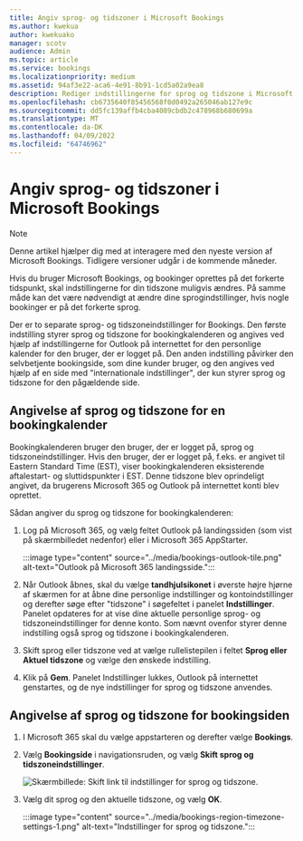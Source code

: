 ```yaml
---
title: Angiv sprog- og tidszoner i Microsoft Bookings
ms.author: kwekua
author: kwekuako
manager: scotv
audience: Admin
ms.topic: article
ms.service: bookings
ms.localizationpriority: medium
ms.assetid: 94af3e22-aca6-4e91-8b91-1cd5a02a9ea8
description: Rediger indstillingerne for sprog og tidszone i Microsoft Bookings. Hvis der oprettes bookinger på det forkerte tidspunkt, kan Bookings være angivet for den forkerte tidszone.
ms.openlocfilehash: cb6735640f85456568f0d0492a265046ab127e9c
ms.sourcegitcommit: dd5fc139affb4cba4089cbdb2c478968b680699a
ms.translationtype: MT
ms.contentlocale: da-DK
ms.lasthandoff: 04/09/2022
ms.locfileid: "64746962"
---
```

# <a name="set-language-and-time-zones-in-microsoft-bookings"></a>Angiv sprog- og tidszoner i Microsoft Bookings

> [!NOTE]
> Denne artikel hjælper dig med at interagere med den nyeste version af Microsoft Bookings. Tidligere versioner udgår i de kommende måneder.

Hvis du bruger Microsoft Bookings, og bookinger oprettes på det forkerte tidspunkt, skal indstillingerne for din tidszone muligvis ændres. På samme måde kan det være nødvendigt at ændre dine sprogindstillinger, hvis nogle bookinger er på det forkerte sprog.

Der er to separate sprog- og tidszoneindstillinger for Bookings. Den første indstilling styrer sprog og tidszone for bookingkalenderen og angives ved hjælp af indstillingerne for Outlook på internettet for den personlige kalender for den bruger, der er logget på. Den anden indstilling påvirker den selvbetjente bookingside, som dine kunder bruger, og den angives ved hjælp af en side med "internationale indstillinger", der kun styrer sprog og tidszone for den pågældende side.

## <a name="setting-language-and-time-zone-for-a-booking-calendar"></a>Angivelse af sprog og tidszone for en bookingkalender

Bookingkalenderen bruger den bruger, der er logget på, sprog og tidszoneindstillinger. Hvis den bruger, der er logget på, f.eks. er angivet til Eastern Standard Time (EST), viser bookingkalenderen eksisterende aftalestart- og sluttidspunkter i EST. Denne tidszone blev oprindeligt angivet, da brugerens Microsoft 365 og Outlook på internettet konti blev oprettet.

Sådan angiver du sprog og tidszone for bookingkalenderen:

1. Log på Microsoft 365, og vælg feltet Outlook på landingssiden (som vist på skærmbilledet nedenfor) eller i Microsoft 365 AppStarter.

   :::image type="content" source="../media/bookings-outlook-tile.png" alt-text="Outlook på Microsoft 365 landingsside.":::

1. Når Outlook åbnes, skal du vælge **tandhjulsikonet** i øverste højre hjørne af skærmen for at åbne dine personlige indstillinger og kontoindstillinger og derefter søge efter "tidszone" i søgefeltet i panelet **Indstillinger**. Panelet opdateres for at vise dine aktuelle personlige sprog- og tidszoneindstillinger for denne konto. Som nævnt ovenfor styrer denne indstilling også sprog og tidszone i bookingkalenderen.

1. Skift sprog eller tidszone ved at vælge rullelistepilen i feltet **Sprog eller Aktuel tidszone** og vælge den ønskede indstilling.

1. Klik på **Gem**. Panelet Indstillinger lukkes, Outlook på internettet genstartes, og de nye indstillinger for sprog og tidszone anvendes.

## <a name="setting-the-language-and-time-zone-for-the-booking-page"></a>Angivelse af sprog og tidszone for bookingsiden

1. I Microsoft 365 skal du vælge appstarteren og derefter vælge **Bookings**.

1. Vælg **Bookingside** i navigationsruden, og vælg **Skift sprog og tidszoneindstillinger**.

   ![Skærmbillede: Skift link til indstillinger for sprog og tidszone.](../media/bookings-region-language-timezone-settings.png)

1. Vælg dit sprog og den aktuelle tidszone, og vælg **OK**.

   :::image type="content" source="../media/bookings-region-timezone-settings-1.png" alt-text="Indstillinger for sprog og tidszone.":::